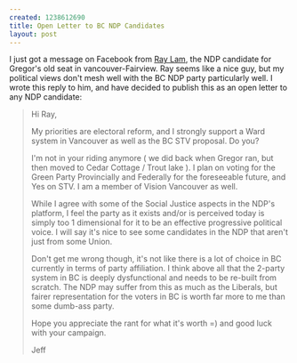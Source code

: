 ```yaml
--- 
created: 1238612690
title: Open Letter to BC NDP Candidates
layout: post
---
```

<p>I just got a message on Facebook from <a href="http://www.raylam.ca/">Ray Lam</a>, the NDP candidate for Gregor's old seat in vancouver-Fairview. Ray seems like a nice guy, but my political views don't mesh well with the BC NDP party particularly well. I wrote this reply to him, and have decided to publish this as an open letter to any NDP candidate:</p>
<blockquote>
  <p>Hi Ray,</p>

  <p>My priorities are electoral reform, and I strongly support a Ward system in Vancouver as well as the BC STV proposal. Do you?<br /></p>

  <p>I'm not in your riding anymore ( we did back when Gregor ran, but then moved to Cedar Cottage / Trout lake ). I plan on voting for the Green Party Provincially and Federally for the foreseeable future, and Yes on STV. I am a member of Vision Vancouver as well.</p>

  <p>While I agree with some of the Social Justice aspects in the NDP's platform, I feel the party as it exists and/or is perceived today is simply too 1 dimensional for it to be an effective progressive political voice. I will say it's nice to see some candidates in the NDP that aren't just from some Union.<br /></p>

  <p>Don't get me wrong though, it's not like there is a lot of choice in BC currently in terms of party affiliation. I think above all that the 2-party system in BC is deeply dysfunctional and needs to be re-built from scratch. The NDP may suffer from this as much as the Liberals, but fairer representation for the voters in BC is worth far more to me than some dumb-ass party.<br /></p>

  <p>Hope you appreciate the rant for what it's worth =) and good luck with your campaign.<br /></p>

  <p>Jeff<br /></p>
</blockquote>
